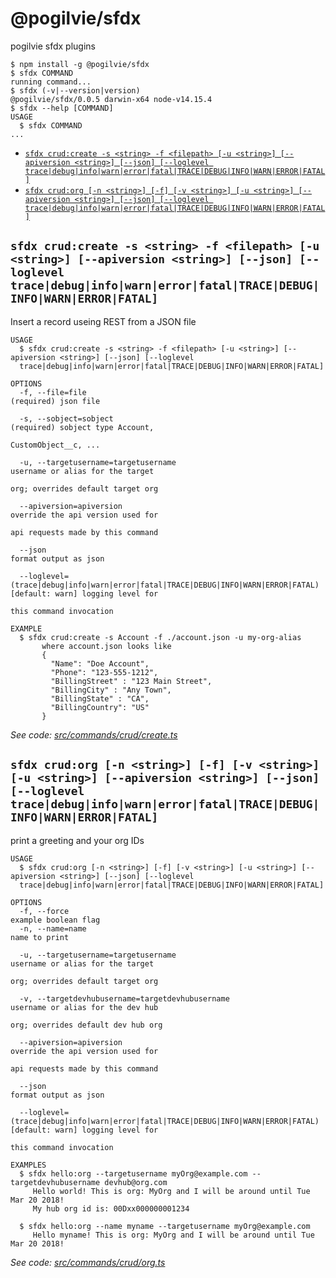 @pogilvie/sfdx
==============

pogilvie sfdx plugins

<!-- toc -->

<!-- tocstop -->
<!-- install -->
<!-- usage -->
```sh-session
$ npm install -g @pogilvie/sfdx
$ sfdx COMMAND
running command...
$ sfdx (-v|--version|version)
@pogilvie/sfdx/0.0.5 darwin-x64 node-v14.15.4
$ sfdx --help [COMMAND]
USAGE
  $ sfdx COMMAND
...
```
<!-- usagestop -->
<!-- commands -->
* [`sfdx crud:create -s <string> -f <filepath> [-u <string>] [--apiversion <string>] [--json] [--loglevel trace|debug|info|warn|error|fatal|TRACE|DEBUG|INFO|WARN|ERROR|FATAL]`](#sfdx-crudcreate--s-string--f-filepath--u-string---apiversion-string---json---loglevel-tracedebuginfowarnerrorfataltracedebuginfowarnerrorfatal)
* [`sfdx crud:org [-n <string>] [-f] [-v <string>] [-u <string>] [--apiversion <string>] [--json] [--loglevel trace|debug|info|warn|error|fatal|TRACE|DEBUG|INFO|WARN|ERROR|FATAL]`](#sfdx-crudorg--n-string--f--v-string--u-string---apiversion-string---json---loglevel-tracedebuginfowarnerrorfataltracedebuginfowarnerrorfatal)

## `sfdx crud:create -s <string> -f <filepath> [-u <string>] [--apiversion <string>] [--json] [--loglevel trace|debug|info|warn|error|fatal|TRACE|DEBUG|INFO|WARN|ERROR|FATAL]`

Insert a record useing REST from a JSON file

```
USAGE
  $ sfdx crud:create -s <string> -f <filepath> [-u <string>] [--apiversion <string>] [--json] [--loglevel 
  trace|debug|info|warn|error|fatal|TRACE|DEBUG|INFO|WARN|ERROR|FATAL]

OPTIONS
  -f, --file=file                                                                   (required) json file

  -s, --sobject=sobject                                                             (required) sobject type Account,
                                                                                    CustomObject__c, ...

  -u, --targetusername=targetusername                                               username or alias for the target
                                                                                    org; overrides default target org

  --apiversion=apiversion                                                           override the api version used for
                                                                                    api requests made by this command

  --json                                                                            format output as json

  --loglevel=(trace|debug|info|warn|error|fatal|TRACE|DEBUG|INFO|WARN|ERROR|FATAL)  [default: warn] logging level for
                                                                                    this command invocation

EXAMPLE
  $ sfdx crud:create -s Account -f ./account.json -u my-org-alias
       where account.json looks like
       { 
         "Name": "Doe Account",
         "Phone": "123-555-1212",
         "BillingStreet" : "123 Main Street",
         "BillingCity" : "Any Town",
         "BillingState" : "CA",  
         "BillingCountry": "US"
       }
```

_See code: [src/commands/crud/create.ts](https://github.com/pogilvie/sfdx/blob/v0.0.5/src/commands/crud/create.ts)_

## `sfdx crud:org [-n <string>] [-f] [-v <string>] [-u <string>] [--apiversion <string>] [--json] [--loglevel trace|debug|info|warn|error|fatal|TRACE|DEBUG|INFO|WARN|ERROR|FATAL]`

print a greeting and your org IDs

```
USAGE
  $ sfdx crud:org [-n <string>] [-f] [-v <string>] [-u <string>] [--apiversion <string>] [--json] [--loglevel 
  trace|debug|info|warn|error|fatal|TRACE|DEBUG|INFO|WARN|ERROR|FATAL]

OPTIONS
  -f, --force                                                                       example boolean flag
  -n, --name=name                                                                   name to print

  -u, --targetusername=targetusername                                               username or alias for the target
                                                                                    org; overrides default target org

  -v, --targetdevhubusername=targetdevhubusername                                   username or alias for the dev hub
                                                                                    org; overrides default dev hub org

  --apiversion=apiversion                                                           override the api version used for
                                                                                    api requests made by this command

  --json                                                                            format output as json

  --loglevel=(trace|debug|info|warn|error|fatal|TRACE|DEBUG|INFO|WARN|ERROR|FATAL)  [default: warn] logging level for
                                                                                    this command invocation

EXAMPLES
  $ sfdx hello:org --targetusername myOrg@example.com --targetdevhubusername devhub@org.com
     Hello world! This is org: MyOrg and I will be around until Tue Mar 20 2018!
     My hub org id is: 00Dxx000000001234
  
  $ sfdx hello:org --name myname --targetusername myOrg@example.com
     Hello myname! This is org: MyOrg and I will be around until Tue Mar 20 2018!
```

_See code: [src/commands/crud/org.ts](https://github.com/pogilvie/sfdx/blob/v0.0.5/src/commands/crud/org.ts)_
<!-- commandsstop -->
